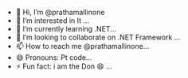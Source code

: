 - 👋 Hi, I’m @prathamallinone
- 👀 I’m interested in It ...
- 🌱 I’m currently learning .NET...
- 💞️ I’m looking to collaborate on .NET Framework ...
- 📫 How to reach me  @prathamallinone...
- 😄 Pronouns: Pt code...
- ⚡ Fun fact: i am the Don 😄 ...

<!---
prathamallinone/prathamallinone is a ✨ special ✨ repository because its `README.md` (this file) appears on your GitHub profile.
You can click the Preview link to take a look at your changes.
--->
